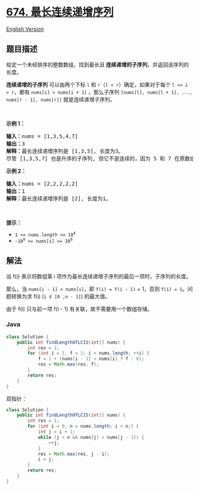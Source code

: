 # [674. 最长连续递增序列](https://leetcode.cn/problems/longest-continuous-increasing-subsequence)

[English Version](/solution/0600-0699/0674.Longest%20Continuous%20Increasing%20Subsequence/README_EN.md)

## 题目描述

<p>给定一个未经排序的整数数组，找到最长且<strong> 连续递增的子序列</strong>，并返回该序列的长度。</p>

<p><strong>连续递增的子序列</strong> 可以由两个下标 <code>l</code> 和 <code>r</code>（<code>l < r</code>）确定，如果对于每个 <code>l <= i < r</code>，都有 <code>nums[i] < nums[i + 1]</code> ，那么子序列 <code>[nums[l], nums[l + 1], ..., nums[r - 1], nums[r]]</code> 就是连续递增子序列。</p>

<p> </p>

<p><strong>示例 1：</strong></p>

<pre>
<strong>输入：</strong>nums = [1,3,5,4,7]
<strong>输出：</strong>3
<strong>解释：</strong>最长连续递增序列是 [1,3,5], 长度为3。
尽管 [1,3,5,7] 也是升序的子序列, 但它不是连续的，因为 5 和 7 在原数组里被 4 隔开。 
</pre>

<p><strong>示例 2：</strong></p>

<pre>
<strong>输入：</strong>nums = [2,2,2,2,2]
<strong>输出：</strong>1
<strong>解释：</strong>最长连续递增序列是 [2], 长度为1。
</pre>

<p> </p>

<p><strong>提示：</strong></p>

<ul>
	<li><code>1 <= nums.length <= 10<sup>4</sup></code></li>
	<li><code>-10<sup>9</sup> <= nums[i] <= 10<sup>9</sup></code></li>
</ul>

## 解法

设 f(i) 表示将数组第 i 项作为最长连续递增子序列的最后一项时，子序列的长度。

那么，当 `nums[i - 1] < nums[i]`，即 `f(i) = f(i - 1)` + 1，否则 `f(i) = 1`。问题转换为求 f(i) (`i ∈ [0 ,n - 1]`) 的最大值。

由于 f(i) 只与前一项 f(i - 1) 有关联，故不需要用一个数组存储。

### **Java**

```java
class Solution {
    public int findLengthOfLCIS(int[] nums) {
        int res = 1;
        for (int i = 1, f = 1; i < nums.length; ++i) {
            f = 1 + (nums[i - 1] < nums[i] ? f : 0);
            res = Math.max(res, f);
        }
        return res;
    }
}
```

双指针：

```java
class Solution {
    public int findLengthOfLCIS(int[] nums) {
        int res = 1;
        for (int i = 0, n = nums.length; i < n;) {
            int j = i + 1;
            while (j < n && nums[j] > nums[j - 1]) {
                ++j;
            }
            res = Math.max(res, j - i);
            i = j;
        }
        return res;
    }
}
```
